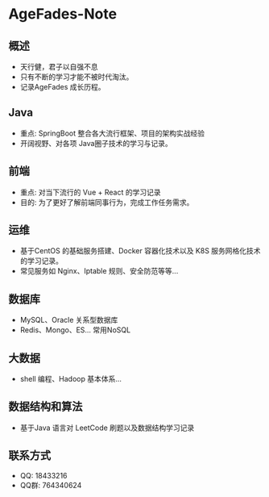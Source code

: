 # AgeFades-Note
## 概述

- 天行健，君子以自强不息
- 只有不断的学习才能不被时代淘汰。
- 记录AgeFades 成长历程。

## Java

- 重点: SpringBoot 整合各大流行框架、项目的架构实战经验
- 开阔视野、对各项 Java圈子技术的学习与记录。

## 前端

- 重点: 对当下流行的 Vue + React 的学习记录
- 目的: 为了更好了解前端同事行为，完成工作任务需求。

## 运维

- 基于CentOS 的基础服务搭建、Docker 容器化技术以及 K8S 服务网格化技术的学习记录。
- 常见服务如 Nginx、Iptable 规则、安全防范等等...

## 数据库

- MySQL、Oracle 关系型数据库
- Redis、Mongo、ES... 常用NoSQL

## 大数据

- shell 编程、Hadoop 基本体系...

## 数据结构和算法

- 基于Java 语言对 LeetCode 刷题以及数据结构学习记录

## 联系方式

- QQ: 18433216
- QQ群: 764340624